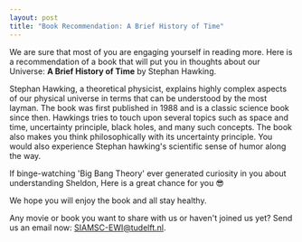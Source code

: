 ```yaml
---
layout: post
title: "Book Recommendation: A Brief History of Time"
---
```

We are sure that most of you are engaging yourself in reading more. Here is a recommendation of a book that will put you in thoughts about our Universe:
**A Brief History of Time** by Stephan Hawking.

Stephan Hawking, a theoretical physicist, explains highly complex aspects of our physical universe in terms that can be understood by the most layman. The book was first published in 1988 and is a classic science book since then. Hawkings tries to touch upon several topics such as space and time, uncertainty principle, black holes, and many such concepts. The book also makes you think philosophically with its uncertainty principle. You would also experience Stephan hawking's scientific sense of humor along the way. 

If binge-watching 'Big Bang Theory' ever generated curiosity in you about understanding Sheldon, Here is a great chance for you 😎


We hope you will enjoy the book and all stay healthy.


Any movie or book you want to share with us or haven't joined us yet? Send us an email now: [SIAMSC-EWI@tudelft.nl].

[SIAMSC-EWI@tudelft.nl]: mailto:SIAMSC-EWI@tudelft.nl
